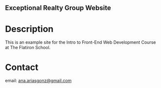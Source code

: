 Exceptional Realty Group Website
---

# Description

This is an example site for the Intro to Front-End Web Development Course at The Flatiron School.

# Contact

email: ana.ariasgonz@gmail.com
